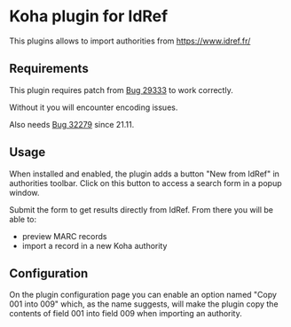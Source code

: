 # Koha plugin for IdRef

This plugins allows to import authorities from https://www.idref.fr/

## Requirements

This plugin requires patch from
[Bug 29333](https://bugs.koha-community.org/bugzilla3/show_bug.cgi?id=29333)
to work correctly.

Without it you will encounter encoding issues.

Also needs [Bug 32279](https://bugs.koha-community.org/bugzilla3/show_bug.cgi?id=32279) since 21.11.

## Usage

When installed and enabled, the plugin adds a button "New from IdRef" in
authorities toolbar. Click on this button to access a search form in a popup
window.

Submit the form to get results directly from IdRef. From there you will be able
to:

* preview MARC records
* import a record in a new Koha authority

## Configuration

On the plugin configuration page you can enable an option named "Copy 001 into
009" which, as the name suggests, will make the plugin copy the contents of
field 001 into field 009 when importing an authority.
